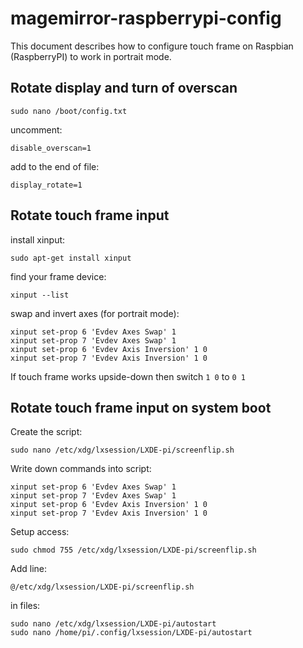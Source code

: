 # magemirror-raspberrypi-config

This document describes how to configure touch frame on Raspbian (RaspberryPI) to work in portrait mode.

## Rotate display and turn of overscan

`sudo nano /boot/config.txt`

uncomment:

`disable_overscan=1`

add to the end of file:

`display_rotate=1`

## Rotate touch frame input

install xinput:

`sudo apt-get install xinput`

find your frame device:

`xinput --list`

swap and invert axes (for portrait mode):

`xinput set-prop 6 'Evdev Axes Swap' 1`  
`xinput set-prop 7 'Evdev Axes Swap' 1`  
`xinput set-prop 6 'Evdev Axis Inversion' 1 0`  
`xinput set-prop 7 'Evdev Axis Inversion' 1 0`  

If touch frame works upside-down then switch `1 0` to `0 1`

## Rotate touch frame input on system boot

Create the script:

`sudo nano /etc/xdg/lxsession/LXDE-pi/screenflip.sh`

Write down commands into script:

`xinput set-prop 6 'Evdev Axes Swap' 1`  
`xinput set-prop 7 'Evdev Axes Swap' 1`  
`xinput set-prop 6 'Evdev Axis Inversion' 1 0`  
`xinput set-prop 7 'Evdev Axis Inversion' 1 0`  

Setup access:

`sudo chmod 755 /etc/xdg/lxsession/LXDE-pi/screenflip.sh`

Add line:

`@/etc/xdg/lxsession/LXDE-pi/screenflip.sh`

in files:

`sudo nano /etc/xdg/lxsession/LXDE-pi/autostart`  
`sudo nano /home/pi/.config/lxsession/LXDE-pi/autostart`  
